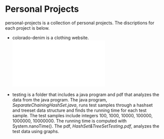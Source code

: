 # Personal Projects

personal-projects is a collection of personal projects. The discriptions for each project is below.

* colorado-denim is a clothing website.
![homepage](colorado-denim/final-project-images/homepage.pdf)

* testing is a folder that includes a java program and pdf that analyzes the data from the java program. The java program, *SeparateChainingHashSet.java*, runs test samples through a hashset and treeset data structure and finds the running time for each test sample. The test samples include integers 100, 1000, 10000, 100000, 1000000, 10000000. The running time is computed with System.nanoTime(). The pdf, *HashSet&TreeSetTesting.pdf*, analyzes the test data using graphs.

